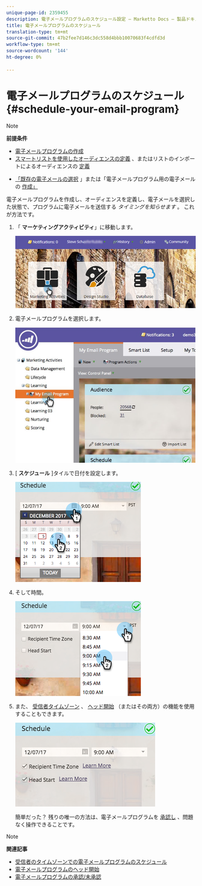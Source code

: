```yaml
---
unique-page-id: 2359455
description: 電子メールプログラムのスケジュール設定 — Marketto Docs — 製品ドキュメント
title: 電子メールプログラムのスケジュール
translation-type: tm+mt
source-git-commit: 47b2fee7d146c3dc558d4bbb10070683f4cdfd3d
workflow-type: tm+mt
source-wordcount: '144'
ht-degree: 0%

---
```



# 電子メールプログラムのスケジュール {#schedule-your-email-program}

>[!NOTE]
>
>**前提条件**
>
>* [電子メールプログラムの作成](../../../../product-docs/email-marketing/email-programs/creating-an-email-program/create-an-email-program.md)
>* [スマートリストを使用したオーディエンスの定義](../../../../product-docs/email-marketing/email-programs/managing-people-in-email-programs/define-an-audience-with-a-smart-list.md) 、またはリストのインポートによるオーディエンスの [定義](../../../../product-docs/email-marketing/email-programs/managing-people-in-email-programs/define-an-audience-by-importing-a-list.md)

   >
   >
* [「既存の電子メールの選択](choose-an-existing-email.md) 」または「電子メールプログラム用の電子メールの [作成」](create-an-email-for-an-email-program.md)

>



電子メールプログラムを作成し、オーディエンスを定義し、電子メールを選択した状態で、プログラムに電子メールを送信する *タイミングを知らせます* 。 これが方法です。

1. 「 **マーケティングアクティビティ**」に移動します。

   ![](assets/login-marketing-activities-1.png)

1. 電子メールプログラムを選択します。

   ![](assets/selectemailprogram-1.jpg)

1. [ **スケジュール** ]タイルで日付を設定します。

   ![](assets/image2017-12-5-14-3a4-3a28.png)

1. そして時間。

   ![](assets/image2017-12-5-14-3a3-3a58.png)

1. また、 [受信者タイムゾーン](scheduling-with-recipient-time-zone/schedule-email-programs-with-recipient-time-zone.md) 、 [ヘッド開始](head-start-for-email-programs.md) （またはその両方）の機能を使用することもできます。

   ![](assets/image2017-12-5-14-3a3-3a12.png)

   簡単だった？ 残りの唯一の方法は、電子メールプログラムを [承認し](approve-unapprove-an-email-program.md) 、問題なく操作できることです。

>[!NOTE]
>
>**関連記事**
>
>* [受信者のタイムゾーンでの電子メールプログラムのスケジュール](scheduling-with-recipient-time-zone/schedule-email-programs-with-recipient-time-zone.md)
>* [電子メールプログラムのヘッド開始](head-start-for-email-programs.md)
>* [電子メールプログラムの承認/未承認](approve-unapprove-an-email-program.md)

>



